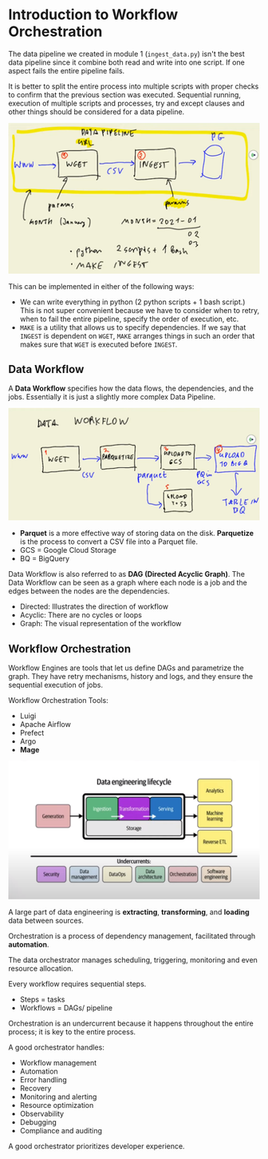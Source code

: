 # Introduction to Workflow Orchestration

The data pipeline we created in module 1 (`ingest_data.py`) isn't the best data pipeline since it combine both read and write into one script. If one aspect fails the entire pipeline fails. 

It is better to split the entire process into multiple scripts with proper checks to confirm that the previous section was executed. Sequential running, execution of multiple scripts and processes, try and except clauses and other things should be considered for a data pipeline.

![data pipeline split](res/data-pipeline-split.png)

This can be implemented in either of the following ways:
- We can write everything in python (2 python scripts + 1 bash script.) This is not super convenient because we have to consider when to retry, when to fail the entire pipeline, specify the order of execution, etc.
- `MAKE` is a utility that allows us to specify dependencies. If we say that `INGEST` is dependent on `WGET`, `MAKE` arranges things in such an order that makes sure that `WGET` is executed before `INGEST`.

## Data Workflow

A **Data Workflow** specifies how the data flows, the dependencies, and the jobs. Essentially it is just a slightly more complex Data Pipeline.

![data workflow](res/data-workflow.png)

- **Parquet** is a more effective way of storing data on the disk. **Parquetize** is the process to convert a CSV file into a Parquet file.
- GCS = Google Cloud Storage
- BQ = BigQuery

Data Workflow is also referred to as **DAG (Directed Acyclic Graph)**. The Data Workflow can be seen as a graph where each node is a job and the edges between the nodes are the dependencies.
- Directed: Illustrates the direction of workflow
- Acyclic: There are no cycles or loops
- Graph: The visual representation of the workflow

## Workflow Orchestration

Workflow Engines are tools that let us define DAGs and parametrize the graph. They have retry mechanisms, history and logs, and they ensure the sequential execution of jobs.

Workflow Orchestration Tools:
- Luigi
- Apache Airflow
- Prefect
- Argo
- **Mage**

![data engineering lifecycle](res/data-engineering-lifecycle.png)

A large part of data engineering is **extracting**, **transforming**, and **loading** data between sources. 

Orchestration is a process of dependency management, facilitated through **automation**.

The data orchestrator manages scheduling, triggering, monitoring and even resource allocation.

Every workflow requires sequential steps.
- Steps = tasks
- Workflows = DAGs/ pipeline

Orchestration is an undercurrent because it happens throughout the entire process; it is key to the entire process.

A good orchestrator handles:
- Workflow management
- Automation
- Error handling
- Recovery
- Monitoring and alerting
- Resource optimization
- Observability
- Debugging
- Compliance and auditing

A good orchestrator prioritizes developer experience.